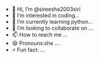 - 👋 Hi, I’m @sireesha2003siri
- 👀 I’m interested in coding...
- 🌱 I’m currently learning python...
- 💞️ I’m looking to collaborate on ...
- 📫 How to reach me ...
- 😄 Pronouns:she ...
- ⚡ Fun fact: ...

<!---
sireesha2003siri/sireesha2003siri is a ✨ special ✨ repository because its `README.md` (this file) appears on your GitHub profile.
You can click the Preview link to take a look at your changes.
--->
